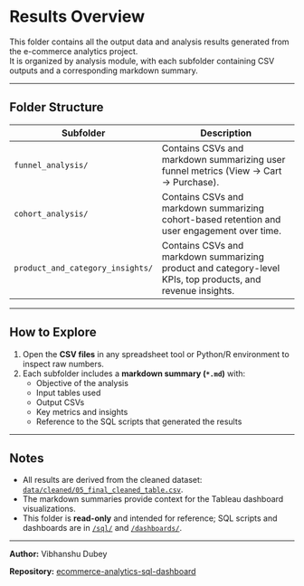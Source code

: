 # Results Overview

This folder contains all the output data and analysis results generated from the e-commerce analytics project.  
It is organized by analysis module, with each subfolder containing CSV outputs and a corresponding markdown summary.

---

## Folder Structure

| Subfolder | Description |
|-----------|-------------|
| `funnel_analysis/` | Contains CSVs and markdown summarizing user funnel metrics (View → Cart → Purchase). |
| `cohort_analysis/` | Contains CSVs and markdown summarizing cohort-based retention and user engagement over time. |
| `product_and_category_insights/` | Contains CSVs and markdown summarizing product and category-level KPIs, top products, and revenue insights. |

---

## How to Explore

1. Open the **CSV files** in any spreadsheet tool or Python/R environment to inspect raw numbers.  
2. Each subfolder includes a **markdown summary (`*.md`)** with:  
   - Objective of the analysis  
   - Input tables used  
   - Output CSVs  
   - Key metrics and insights  
   - Reference to the SQL scripts that generated the results  

---

## Notes

- All results are derived from the cleaned dataset: [`data/cleaned/05_final_cleaned_table.csv`](../data/cleaned/05_final_cleaned_table.csv).  
- The markdown summaries provide context for the Tableau dashboard visualizations.  
- This folder is **read-only** and intended for reference; SQL scripts and dashboards are in [`/sql/`](../sql/) and [`/dashboards/`](../dashboards/).

---

**Author:** Vibhanshu Dubey

**Repository:** [ecommerce-analytics-sql-dashboard](https://github.com/Vibhanshu-555/ecommerce-analytics-sql-dashboard)

